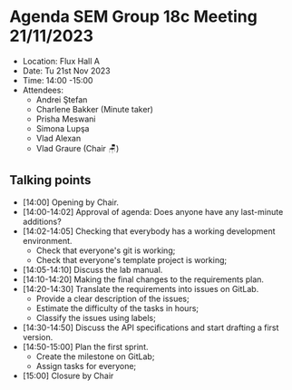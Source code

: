 # Agenda SEM Group 18c Meeting 21/11/2023

* Location: Flux Hall A
* Date: Tu 21st Nov 2023
* Time: 14:00 -15:00
* Attendees:
  * Andrei Ştefan
  * Charlene Bakker (Minute taker)
  * Prisha Meswani
  * Simona Lupşa
  * Vlad Alexan
  * Vlad Graure (Chair :chair:)
  
## Talking points
* [14:00] Opening by Chair.
* [14:00-14:02] Approval of agenda: Does anyone have any last-minute additions?
* [14:02-14:05] Checking that everybody has a working development environment.
  * Check that everyone's git is working;
  * Check that everyone's template project is working;
* [14:05-14:10] Discuss the lab manual.
* [14:10-14:20] Making the final changes to the requirements plan.
* [14:20-14:30] Translate the requirements into issues on GitLab.
  * Provide a clear description of the issues;
  * Estimate the difficulty of the tasks in hours;
  * Classify the issues using labels;
* [14:30-14:50] Discuss the API specifications and start drafting a first version.
* [14:50-15:00] Plan the first sprint.
  * Create the milestone on GitLab;
  * Assign tasks for everyone;
* [15:00] Closure by Chair
